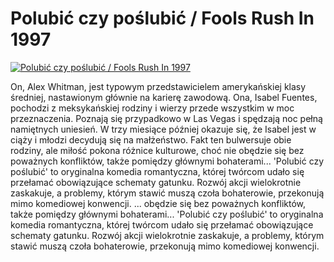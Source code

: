 Polubić czy poślubić / Fools Rush In 1997 
=============
[![Polubić czy poślubić / Fools Rush In 1997 ](http://vidos.pl/images/player.gif)](http://vidos.pl/polubic-czy-poslubic-fools-rush-in-1997)

 On, Alex Whitman, jest typowym przedstawicielem amerykańskiej klasy średniej, nastawionym głównie na karierę zawodową. Ona, Isabel Fuentes, pochodzi z meksykańskiej rodziny i wierzy przede wszystkim w moc przeznaczenia. Poznają się przypadkowo w Las Vegas i spędzają noc pełną namiętnych uniesień. W trzy miesiące później okazuje się, że Isabel jest w ciąży i młodzi decydują się na małżeństwo. Fakt ten bulwersuje obie rodziny, ale miłość pokona różnice kulturowe, choć nie obędzie się bez poważnych konfliktów, także pomiędzy głównymi bohaterami... 'Polubić czy poślubić' to oryginalna komedia romantyczna, której twórcom udało się przełamać obowiązujące schematy gatunku. Rozwój akcji wielokrotnie zaskakuje, a problemy, którym stawić muszą czoła bohaterowie, przekonują mimo komediowej konwencji.   ... obędzie się bez poważnych konfliktów, także pomiędzy głównymi bohaterami... 'Polubić czy poślubić' to oryginalna komedia romantyczna, której twórcom udało się przełamać obowiązujące schematy gatunku. Rozwój akcji wielokrotnie zaskakuje, a problemy, którym stawić muszą czoła bohaterowie, przekonują mimo komediowej konwencji.
